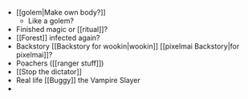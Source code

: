 - [[golem|Make own body?]]
	- Like a golem?
- Finished magic or [[ritual]]?
- [[Forest]] infected again?
- Backstory [[Backstory for wookin|wookin]] [[pixelmai Backstory|for pixelmai]]?
- Poachers ([[ranger stuff]])
- [[Stop the dictator]]
- Real life [[Buggy]] the Vampire Slayer
- 